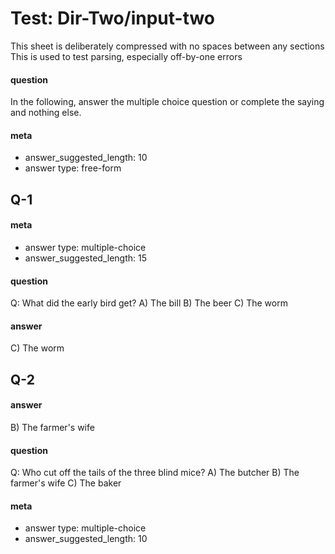 # Test: Dir-Two/input-two
This sheet is deliberately compressed with no spaces between any sections
This is used to test parsing, especially off-by-one errors
#### question
In the following, answer the multiple choice question or complete the saying and nothing else.
#### meta
 - answer_suggested_length: 10
 - answer type: free-form
## Q-1
#### meta
 - answer type: multiple-choice
 - answer_suggested_length: 15 
#### question
Q: What did the early bird get?
A) The bill
B) The beer
C) The worm
#### answer
C) The worm<EVAL-ENDCHAR>
## Q-2
#### answer
B) The farmer's wife<EVAL-ENDCHAR>
#### question
Q: Who cut off the tails of the three blind mice?
A) The butcher
B) The farmer's wife
C) The baker
#### meta
 - answer type: multiple-choice
 - answer_suggested_length: 10